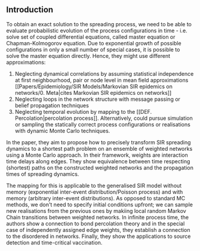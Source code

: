 ## Introduction

To obtain an exact solution to the spreading process, we need to be able to evaluate probabilistic evolution of the process configurations in time - i.e. solve set of coupled differential equations, called master equation or Chapman-Kolmogorov equation. Due to exponential growth of possible configurations in only a small number of special cases, it is possible to solve the master equation directly. Hence, they might use different approximations:
1. Neglecting dynamical correlations by assuming statistical independence at first neighbourhood, pair or node level in mean field approximations [[Papers/Epidemiology/SIR Models/Markovian SIR epidemics on networks/0. Meta|cites Markovian SIR epidemics on networks]]
2. Neglecting loops in the network structure with message passing or belief propagation techniques
3. Neglecting temporal evolution by mapping to the [[DEF. Percolation|percolation process]].
Alternatively, could pursue simulation or sampling the statically correct process configurations or realisations with dynamic Monte Carlo techniques.

In the paper, they aim to propose how to precisely transform SIR spreading dynamics to a shortest path problem on an ensemble of weighted networks using a Monte Carlo approach. In their framework, weights are interaction time delays along edges. They show equivalence between time respecting (shortest) paths on the constructed weighted networks and the propagation times of spreading dynamics.

The mapping for this is applicable to the generalised SIR model without memory (exponential inter-event distribution/Poisson process) and with memory (arbitrary inter-event distributions). As opposed to standard MC methods, we don't need to specify initial conditions upfront; we can sample new realisations from the previous ones by makiing local random Markov Chain transitions between weighted networks. In infinite process time, the authors show a connection to bond percolation theory and in the special case of independently assigned edge weights, they establish a connection to the disordered in networks. Finally, they show the applications to source detection and time-critical vaccination.